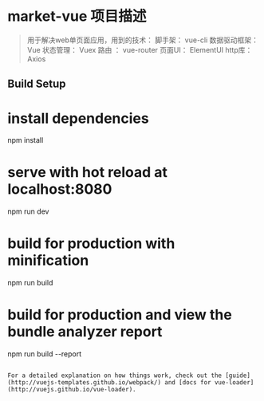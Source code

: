 # market-vue 项目描述

> 用于解决web单页面应用，用到的技术：
     脚手架：            vue-cli
     数据驱动框架：      Vue
     状态管理：          Vuex
     路由  ：            vue-router
     页面UI：            ElementUI
     http库：            Axios

## Build Setup

# install dependencies
npm install

# serve with hot reload at localhost:8080
npm run dev

# build for production with minification
npm run build

# build for production and view the bundle analyzer report
npm run build --report
```

For a detailed explanation on how things work, check out the [guide](http://vuejs-templates.github.io/webpack/) and [docs for vue-loader](http://vuejs.github.io/vue-loader).
